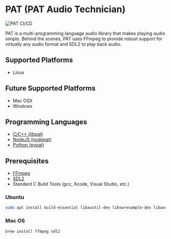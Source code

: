 # PAT (PAT Audio Technician)
![PAT CI/CD](https://github.com/tnewman/pat/workflows/PAT%20CI/CD/badge.svg)

PAT is a multi-programming language audio library that makes playing audio simple. Behind the 
scenes, PAT uses FFmpeg to provide robust support for virtually any audio format and SDL2 to 
play back audio.

## Supported Platforms
- Linux

## Future Supported Platforms
- Mac OSX
- Windows

## Programming Languages
- [C/C++ (libpat)](libpat/README.md)
- [NodeJS (nodepat)](nodepat/README.md)
- [Python (pypat)](pypat/README.md)

## Prerequisites
- [FFmpeg](https://www.ffmpeg.org/download.html)
- [SDL2](https://www.libsdl.org/download-2.0.php)
- Standard C Build Tools (gcc, Xcode, Visual Studio, etc.)

### Ubuntu
```bash
sudo apt install build-essential libavutil-dev libswresample-dev libavdevice-dev libavcodec-dev libavformat-dev libswscale-dev libsdl2-dev
```

### Mac OS
```bash
brew install ffmpeg sdl2
```
